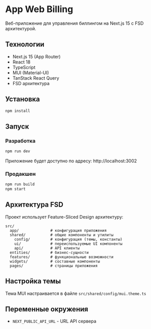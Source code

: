 # App Web Billing

Веб-приложение для управления биллингом на Next.js 15 с FSD архитектурой.

## Технологии
- Next.js 15 (App Router)
- React 18
- TypeScript
- MUI (Material-UI)
- TanStack React Query
- FSD архитектура

## Установка

```bash
npm install
```

## Запуск

### Разработка
```bash
npm run dev
```
Приложение будет доступно по адресу: http://localhost:3002

### Продакшен
```bash
npm run build
npm start
```

## Архитектура FSD

Проект использует Feature-Sliced Design архитектуру:

```
src/
  app/              # конфигурация приложения
  shared/           # общие компоненты и утилиты
    config/         # конфигурация (темы, константы)
    ui/             # переиспользуемые UI компоненты
    api/            # API клиенты
  entities/         # бизнес-сущности
  features/         # функциональные возможности
  widgets/          # составные компоненты
  pages/            # страницы приложения
```

## Настройка темы

Тема MUI настраивается в файле `src/shared/config/mui.theme.ts`

## Переменные окружения

- `NEXT_PUBLIC_API_URL` - URL API сервера